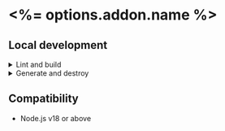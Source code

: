# <%= options.addon.name %>

## Local development

<details>

<summary>Lint and build</summary>

```sh
# Lint files
pnpm lint
pnpm lint:fix

# Build addon
pnpm build

# Live reload ("keep building")
pnpm start
```

</details>

<details>

<summary>Generate and destroy</summary>

From the package root, you can create (or remove) the source code and its corresponding test file in `test-app`.

```sh
pnpm addon <generate|destroy> <component|helper|modifier|service|util> <name> [options]

# Examples
pnpm addon g component hello-world
pnpm addon d component hello-world
```

There may be more than 1 blueprint available. You can pass `--blueprint` to select the right one.

For more information, pass `--help`.

</details>


## Compatibility

* Node.js v18 or above
